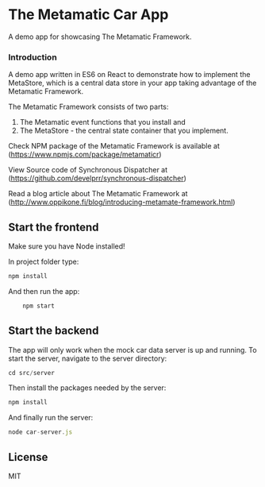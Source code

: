 # The Metamatic Car App
A demo app for showcasing The Metamatic Framework.

### Introduction

A demo app written in ES6 on React to demonstrate how to implement the MetaStore, which is a central data store in your app
taking advantage of the Metamatic Framework.

The Metamatic Framework consists of two parts:

1) The Metamatic event functions that you install and 
2) The MetaStore - the central state container that you implement.

Check NPM package of the Metamatic Framework is available at (https://www.npmjs.com/package/metamaticr)

View Source code of Synchronous Dispatcher at
(https://github.com/develprr/synchronous-dispatcher)

Read a blog article about The Metamatic Framework  at (http://www.oppikone.fi/blog/introducing-metamate-framework.html)

## Start the frontend

Make sure you have Node installed!

In project folder type:

```js
npm install
```

And then run the app:

```js
    npm start
```

## Start the backend

The app will only work when the  mock car data server is up and running. To start the server,
navigate to the server directory:

```js
cd src/server
```

Then install the packages needed by the server:

```js
npm install
```

And finally run the server:

```js
node car-server.js
```
    
## License

MIT
